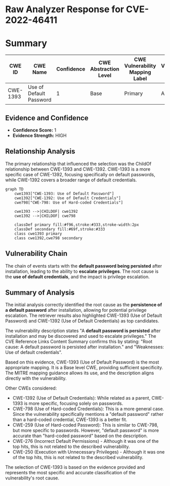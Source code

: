 # Raw Analyzer Response for CVE-2022-46411

# Summary
| CWE ID  | CWE Name                      | Confidence | CWE Abstraction Level | CWE Vulnerability Mapping Label | CWE-Vulnerability Mapping Notes |
|---------|-------------------------------|------------|-----------------------|---------------------------------|-----------------------------------|
| CWE-1393 | Use of Default Password       | 1          | Base                  | Primary                           | Allowed                           |

## Evidence and Confidence

*   **Confidence Score:** 1
*   **Evidence Strength:** HIGH

## Relationship Analysis
The primary relationship that influenced the selection was the ChildOf relationship between CWE-1393 and CWE-1392. CWE-1393 is a more specific case of CWE-1392, focusing specifically on default passwords, while CWE-1392 covers a broader range of default credentials.

```mermaid
graph TD
    cwe1393["CWE-1393: Use of Default Password"]
    cwe1392["CWE-1392: Use of Default Credentials"]
    cwe798["CWE-798: Use of Hard-coded Credentials"]

    cwe1393 -->|CHILDOF| cwe1392
    cwe1392 -->|CHILDOF| cwe798

    classDef primary fill:#f96,stroke:#333,stroke-width:2px
    classDef secondary fill:#69f,stroke:#333
    class cwe1393 primary
    class cwe1392,cwe798 secondary
```

## Vulnerability Chain
The chain of events starts with the **default password being persisted** after installation, leading to the ability to **escalate privileges**. The root cause is the **use of default credentials**, and the impact is privilege escalation.

## Summary of Analysis
The initial analysis correctly identified the root cause as the **persistence of a default password** after installation, allowing for potential privilege escalation. The retriever results also highlighted CWE-1393 (Use of Default Password) and CWE-1392 (Use of Default Credentials) as top candidates.

The vulnerability description states "A **default password is persisted** after installation and may be discovered and used to escalate privileges." The CVE Reference Links Content Summary confirms this by stating: "Root cause: A default password is persisted after installation." and "Weaknesses: Use of default credentials".

Based on this evidence, CWE-1393 (Use of Default Password) is the most appropriate mapping. It is a Base level CWE, providing sufficient specificity. The MITRE mapping guidance allows its use, and the description aligns directly with the vulnerability.

Other CWEs considered:

*   CWE-1392 (Use of Default Credentials): While related as a parent, CWE-1393 is more specific, focusing solely on passwords.
*   CWE-798 (Use of Hard-coded Credentials): This is a more general case. Since the vulnerability specifically mentions a "default password" rather than a hard-coded credential, CWE-1393 is a better fit.
*   CWE-259 (Use of Hard-coded Password): This is similar to CWE-798, but more specific to passwords. However, "default password" is more accurate than "hard-coded password" based on the description.
*   CWE-276 (Incorrect Default Permissions) - Although it was one of the top hits, this is not related to the described vulnerability.
*   CWE-250 (Execution with Unnecessary Privileges) - Although it was one of the top hits, this is not related to the described vulnerability.

The selection of CWE-1393 is based on the evidence provided and represents the most specific and accurate classification of the vulnerability's root cause.
